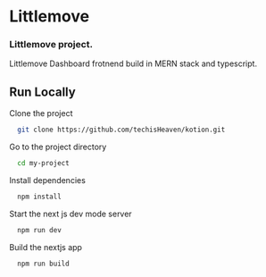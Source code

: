 # Littlemove

### Littlemove project.

Littlemove Dashboard frotnend build in MERN stack and typescript.

## Run Locally

Clone the project

```bash
  git clone https://github.com/techisHeaven/kotion.git
```

Go to the project directory

```bash
  cd my-project
```

Install dependencies

```bash
  npm install
```

Start the next js dev mode server

```bash
  npm run dev
```

Build the nextjs app

```bash
  npm run build
```
